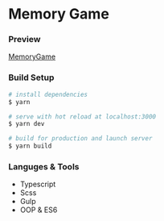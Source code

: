 
# Memory Game

### Preview

[MemoryGame](https://mymemorygameapp.netlify.app/)

### Build Setup

```bash
# install dependencies
$ yarn

# serve with hot reload at localhost:3000
$ yarn dev

# build for production and launch server
$ yarn build

```

### Languges & Tools

- Typescript
- Scss
- Gulp
- OOP & ES6
